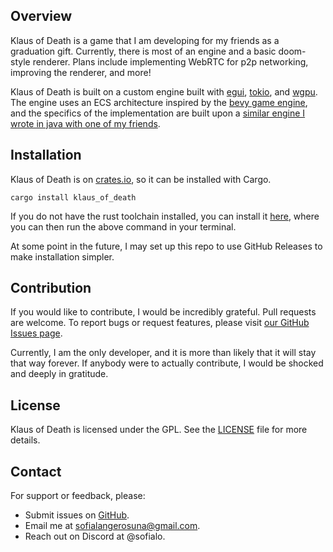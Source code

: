 ## Overview
Klaus of Death is a game that I am developing for my friends as a graduation gift. Currently, there is most of an engine and a basic doom-style renderer. Plans include implementing WebRTC for p2p networking, improving the renderer, and more!

Klaus of Death is built on a custom engine built with [egui](https://crates.io/crates/egui), [tokio](https://crates.io/crates/tokio), and [wgpu](https://crates.io/crates/wgpu). The engine uses an ECS architecture inspired by the [bevy game engine](https://bevyengine.org/), and the specifics of the implementation are built upon a [similar engine I wrote in java with one of my friends](https://github.com/slangerosuna/apcsafinalproject).

## Installation
Klaus of Death is on [crates.io](https://crates.io/crates/klaus_of_death), so it can be installed with Cargo.
```
cargo install klaus_of_death
```
If you do not have the rust toolchain installed, you can install it [here](https://rustup.rs/), where you can then run the above command in your terminal.

At some point in the future, I may set up this repo to use GitHub Releases to make installation simpler.

## Contribution
If you would like to contribute, I would be incredibly grateful. Pull requests are welcome. To report bugs or request features, please visit [our GitHub Issues page](https://github.com/slangerosuna/klaus_of_death_rustacean/issues).

Currently, I am the only developer, and it is more than likely that it will stay that way forever. If anybody were to actually contribute, I would be shocked and deeply in gratitude.

## License
Klaus of Death is licensed under the GPL. See the [LICENSE](https://github.com/slangerosuna/klaus_of_death_rustacean/blob/master/LICENSE) file for more details.

## Contact
For support or feedback, please:
- Submit issues on [GitHub](https://github.com/slangerosuna/klaus_of_death_rustacean/issues).
- Email me at [sofialangerosuna@gmail.com](mailto:sofialangerosuna@gmail.com).
- Reach out on Discord at @sofialo.
